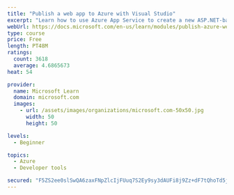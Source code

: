 ```yaml
---
title: "Publish a web app to Azure with Visual Studio"
excerpt: "Learn how to use Azure App Service to create a new ASP.NET-based web app, then publish and update directly from Visual Studio."
webUrl: https://docs.microsoft.com/en-us/learn/modules/publish-azure-web-app-with-visual-studio/
type: course
price: Free
length: PT48M
ratings:
  count: 3618
  average: 4.6865673
heat: 54

provider:
  name: Microsoft Learn
  domain: microsoft.com
  images:
    - url: /assets/images/organizations/microsoft.com-50x50.jpg
      width: 50
      height: 50

levels:
  - Beginner

topics:
  - Azure
  - Developer tools

secured: "F5ZS2ee0slSwQA6zaxFNpZlcIjFUuq7S2Ey9sy3dAUFi8j9Zz+dF7tQhoTd5jVfMu00CgfhLgN+oosRVuCQJq3quLSAXxaWJ5oTYiGHUagMkzaDvadx/Alw5RrLuyN7cgLIbjzM7PwQxj/oR4bJwBShzXn1pYVsGSFnuftHpIv24sAGjTKxjCs+tMf4BhaWAt6OsSwVTM2wonK5R0UfoLpndNgoz9n3kSfhR1OwmapD6BORPAi2AKKHQcNGuNmK8zuTLUu6ecwqOQlarOmQIAvGV5Z0BFalBSEdiV9jsdLU2Qktm3I5e3RDiiWLOatwkRjvPfkJyJIUV8kaJ80HZ6ycI+2X2d2jI6yNEl634gWVg5F6p/S5G8Dhqg7sj9VwqQmse/Quq7xgMYjaiilOZY97d3MMwBs1c/9HrUMmqAfA=;z0JiscWAE6Aw2k29ShyvpA=="
---
```


